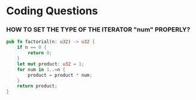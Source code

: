 # Coding Questions
### HOW TO SET THE TYPE OF THE ITERATOR "num" PROPERLY?
```rust
pub fn factorial(n: u32) -> u32 {
    if n == 0 { 
        return 0; 
    }
    let mut product: u32 = 1;
    for num in 1..=n {
        product = product * num;
    }
    return product;
}
```

